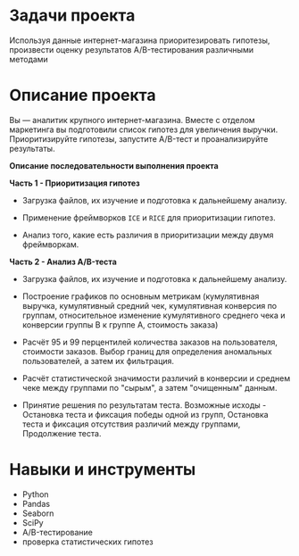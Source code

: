 # Задачи проекта
Используя данные интернет-магазина приоритезировать гипотезы, произвести оценку результатов A/B-тестирования различными методами
# Описание проекта
Вы — аналитик крупного интернет-магазина. Вместе с отделом маркетинга вы подготовили список гипотез для увеличения выручки. Приоритизируйте гипотезы, запустите A/B-тест и проанализируйте результаты.

**Описание последовательности выполнения проекта**

**Часть 1 - Приоритизация гипотез**

* Загрузка файлов, их изучение и подготовка к дальнейшему анализу.

* Применение фреймворков `ICE` и `RICE` для приоритизации гипотез.

* Анализ того, какие есть различия в приоритизации между двумя фреймворкам.

**Часть 2 - Анализ A/B-теста**

* Загрузка файлов, их изучение и подготовка к дальнейшему анализу.

* Построение графиков по основным метрикам (кумулятивная выручка, кумулятивный средний чек, кумулятивная конверсия по группам, относительное изменение кумулятивного среднего чека и конверсии группы В к группе А, стоимость заказа)

* Расчёт 95 и 99 перцентилей количества заказов на пользователя, стоимости заказов. Выбор границ для определения аномальных пользователей, а затем их фильтрация.

* Расчёт статистической значимости различий в конверсии и среднем чеке между группами по "сырым", а затем "очищенным" данным. 

* Принятие решения по результатам теста. Возможные исходы - Остановка теста и фиксация победы одной из групп, Остановка теста и фиксация отсутствия различий между группами, Продолжение теста.

# Навыки и инструменты
- Python
- Pandas
- Seaborn
- SciPy
- A/B-тестирование
- проверка статистических гипотез
